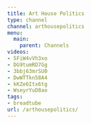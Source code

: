 ```yaml
---
title: Art House Politics
type: channel
channel: arthousepolitics
menu:
  main:
    parent: Channels
videos:
- 5FiW4vVh3xo
- DG9tumRD7Gg
- 3bbj63mrSU0
- DwWTTkn58A4
- kKZe6Itx6tg
- WseyrYuD8ao
tags:
- breadtube
url: /arthousepolitics/
---
```

